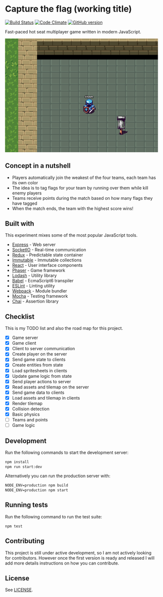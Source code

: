 # Capture the flag (working title)

[![Build Status](https://travis-ci.org/crisu83/ctf-game.svg?branch=master)](https://travis-ci.org/crisu83/ctf-game)
[![Code Climate](https://codeclimate.com/github/crisu83/ctf-game/badges/gpa.svg)](https://codeclimate.com/github/crisu83/ctf-game)
[![GitHub version](https://badge.fury.io/gh/crisu83%2Fctf-game.svg)](https://badge.fury.io/gh/crisu83%2Fctf-game)

Fast-paced hot seat multiplayer game written in modern JavaScript.

![Screenshot](resources/screenshot.png)

## Concept in a nutshell

- Players automatically join the weakest of the four teams, each team has its own color
- The idea is to tag flags for your team by running over them while kill enemy players
- Teams receive points during the match based on how many flags they have tagged
- When the match ends, the team with the highest score wins!

## Built with

This experiment mixes some of the most popular JavaScript tools.

- [Express](http://expressjs.com/) - Web server
- [SocketIO](http://socket.io/) - Real-time communication
- [Redux](http://redux.js.org/) - Predictable state container
- [Immutable](https://facebook.github.io/immutable-js/) - Immutable collections
- [React](https://facebook.github.io/react/) - User interface components
- [Phaser](http://phaser.io/) - Game framework
- [Lodash](https://lodash.com/) - Utility library
- [Babel](https://babeljs.io/) - EcmaScript6 transpiler
- [ESLint](http://eslint.org/) - Linting utility
- [Webpack](https://webpack.github.io/) - Module bundler
- [Mocha](https://mochajs.org/) - Testing framework
- [Chai](http://chaijs.com/) - Assertion library

## Checklist

This is my TODO list and also the road map for this project.

- [x] Game server
- [x] Game client
- [x] Client to server communication
- [x] Create player on the server
- [x] Send game state to clients
- [x] Create entities from state
- [x] Load spritesheets in clients
- [x] Update game logic from state
- [x] Send player actions to server
- [x] Read assets and tilemap on the server
- [x] Send game data to clients
- [x] Load assets and tilemap in clients
- [x] Render tilemap
- [x] Collision detection
- [x] Basic physics
- [ ] Teams and points
- [ ] Game logic

## Development

Run the following commands to start the development server:

```
npm install
npm run start:dev
```

Alternatively you can run the production server with:

```
NODE_ENV=production npm build
NODE_ENV=production npm start
```

## Running tests

Run the following command to run the test suite:

```
npm test
```

## Contributing

This project is still under active development, so I am not actively looking for contributors. 
However once the first version is ready and released I will add more details instructions on how you can contribute.

## License

See [LICENSE](LICENSE).
